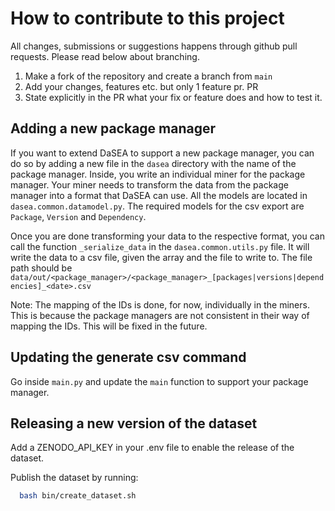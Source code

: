 # How to contribute to this project

All changes, submissions or suggestions happens through github pull requests. Please read below about branching.

1. Make a fork of the repository and create a branch from `main`
2. Add your changes, features etc. but only 1 feature pr. PR
3. State explicitly in the PR what your fix or feature does and how to test it.

## Adding a new package manager

If you want to extend DaSEA to support a new package manager, you can do so by adding a new file in the `dasea` directory with the name of the package manager. Inside, you write an individual miner for the package manager. Your miner needs to transform the data from the package manager into a format that DaSEA can use. All the models are located in `dasea.common.datamodel.py`. The required models for the csv export are `Package`, `Version` and `Dependency`.

Once you are done transforming your data to the respective format, you can call the function `_serialize_data` in the `dasea.common.utils.py` file. It will write the data to a csv file, given the array and the file to write to. The file path should be `data/out/<package_manager>/<package_manager>_[packages|versions|dependencies]_<date>.csv`

Note: The mapping of the IDs is done, for now, individually in the miners. This is because the package managers are not consistent in their way of mapping the IDs. This will be fixed in the future.

## Updating the generate csv command

Go inside `main.py` and update the `main` function to support your package manager.

## Releasing a new version of the dataset

Add a ZENODO_API_KEY in your .env file to enable the release of the dataset.

Publish the dataset by running:

```bash
  bash bin/create_dataset.sh
```
